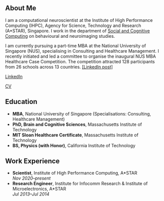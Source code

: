 ## About Me

I am a computational neuroscientist at the Institute of High Performance Computing (IHPC), Agency for Science, Technology and Research (A\*STAR), Singapore. I work in the department of [Social and Cognitive Computing](https://www.a-star.edu.sg/ihpc/ihpc-research-capabilities/social-cognitive-computing) on behavioural and neuroimaging studies. 

I am currently pursuing a part-time MBA at the National University of Singapore (NUS), specialising in Consulting and Healthcare Management. I recently initiated and led a committee to organise the inaugural NUS MBA Healthcare Case Competition. The competition attracted 128 participants from 26 schools across 13 countries. [[LinkedIn post]](https://www.linkedin.com/posts/gladia-hotan_the-inaugural-nus-mba-healthcare-case-competition-activity-7335156970389209088-kGSn?utm_source=share&utm_medium=member_desktop&rcm=ACoAAD1jWbMBaDghXMluPTIDn405-skklB8mufI)

[LinkedIn](https://www.linkedin.com/in/gladia-hotan-26bb03248/)

[CV](https://gladiahotan.github.io/CV_GladiaHotan_web.pdf)

## Education
- **MBA**, National University of Singapore (Specialisations: Consulting, Healthcare Management)
- **PhD, Brain and Cognitive Sciences**, Massachusetts Institute of Technology
- **MIT Sloan Healthcare Certificate**, Massachusetts Institute of Technology
- **BS, Physics (with Honor)**, California Institute of Technology

## Work Experience
- **Scientist**, Institute of High Performance Computing, A\*STAR  
*Nov 2020&ndash;present*
- **Research Engineer**, Institute for Infocomm Research & Institute of Microelectronics, A\*STAR  
*Jul 2013&ndash;Jul 2014*



